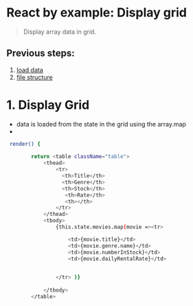 # React by example: Display grid

>Display array data in grid.

## Previous steps:
1. [load data](/connectodata.md)
2. [file structure](/filestructure.md)


# 1. Display Grid

- data is loaded from the state in the grid using the array.map 
- 

```sh
 render() {     
             
        return <table className="table">
            <thead>
                <tr>
                  <th>Title</th>
                  <th>Genre</th>
                  <th>Stock</th>
                   <th>Rate</th>
                   <th></th>
                </tr>
            </thead>
            <tbody>
                {this.state.movies.map(movie =><tr>

                    <td>{movie.title}</td>
                    <td>{movie.genre.name}</td>
                    <td>{movie.numberInStock}</td>
                    <td>{movie.dailyRentalRate}</td>
           

                </tr> )}
                
            </tbody>
        </table>

   
```

